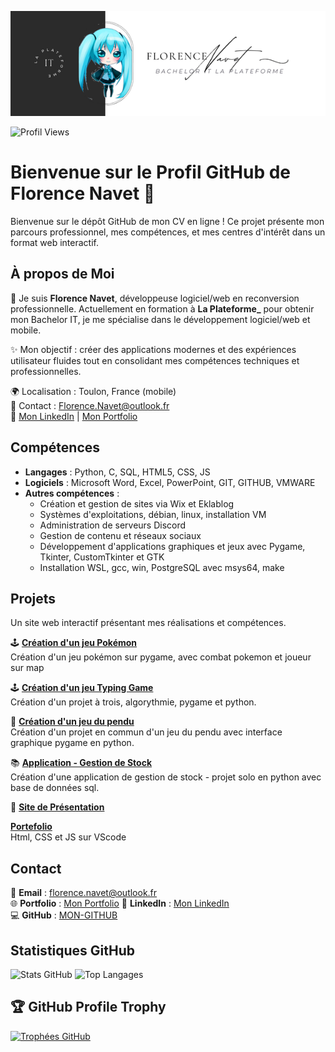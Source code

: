 [![Ma bannière](https://github.com/Florence-Navet/Florence-Navet/blob/main/enola.png)](https://github.com/Florence-Navet/Florence-Navet/blob/main/enola.png)

![Profil Views](https://komarev.com/ghpvc/?username=enolaworld&label=Vues%20du%20profil&color=800080&style=flat)


# Bienvenue sur le Profil GitHub de Florence Navet 🌟

Bienvenue sur le dépôt GitHub de mon CV en ligne ! Ce projet présente mon parcours professionnel, mes compétences, et mes centres d'intérêt dans un format web interactif.

## À propos de Moi

👋 Je suis **Florence Navet**, développeuse logiciel/web en reconversion professionnelle. Actuellement en formation à **La Plateforme_** pour obtenir mon Bachelor IT, je me spécialise dans le développement logiciel/web et mobile.

✨ Mon objectif : créer des applications modernes et des expériences utilisateur fluides tout en consolidant mes compétences techniques et professionnelles.

🌍 Localisation : Toulon, France (mobile)   
📩 Contact : Florence.Navet@outlook.fr  
🔗 [Mon LinkedIn](https://www.linkedin.com/in/florence-navet-434131300/) | [Mon Portfolio](https://florence-navet.students-laplateforme.io/)


## Compétences

- **Langages** : Python, C, SQL,  HTML5, CSS, JS
- **Logiciels** : Microsoft Word, Excel, PowerPoint, GIT, GITHUB, VMWARE  
- **Autres compétences** :  
  - Création et gestion de sites via Wix et Eklablog  
  - Systèmes d'exploitations, débian, linux, installation VM
  - Administration de serveurs Discord  
  - Gestion de contenu et réseaux sociaux
  - Développement d'applications graphiques et jeux avec Pygame, Tkinter, CustomTkinter et GTK
  - Installation WSL, gcc, win, PostgreSQL avec msys64, make

## Projets

Un site web interactif présentant mes réalisations et compétences.


🕹️ **[Création d'un jeu Pokémon](https://github.com/Florence-Navet/pokemon)**  
Création d'un jeu pokémon sur pygame, avec combat pokemon et joueur sur map  
  
🕹️ **[Création d'un jeu Typing Game](https://github.com/Florence-Navet/typing-game)**  
Création d'un projet à trois, algorythmie, pygame et python.

🎨 **[Création d'un jeu du pendu](https://github.com/Florence-Navet/pendu)**   
Création d'un projet en commun d'un jeu du pendu avec interface graphique pygame en python.

📚 **[Application - Gestion de Stock](https://github.com/Florence-Navet/runtrack-gestion_de_stock)**  
Création d'une application de gestion de stock - projet solo en python avec base de données sql.

🔧 **[Site de Présentation](#)**  

**[Portefolio](#)**  
Html, CSS et JS sur VScode

## Contact
📩 **Email** : florence.navet@outlook.fr  
🌐 **Portfolio** :  [Mon Portfolio](https://florence-navet.github.io/Portefolio_responsive/)
💼 **LinkedIn** : [Mon LinkedIn](https://www.linkedin.com/in/florence-navet/)  
💻 **GitHub** : [MON-GITHUB](https://github.com/Florence-Navet) 

## Statistiques GitHub


![Stats GitHub](https://github-readme-stats.vercel.app/api?username=Florence-Navet&show_icons=true&theme=tokyonight)
![Top Langages](https://github-readme-stats.vercel.app/api/top-langs/?username=Florence-Navet&layout=compact&theme=tokyonight&langs_count=10)


## 🏆 GitHub Profile Trophy

[![Trophées GitHub](https://github-profile-trophy.vercel.app/?username=Florence-Navet&theme=tokyonight&margin-w=15&margin-h=15)](https://github.com/ryo-ma/github-profile-trophy)


